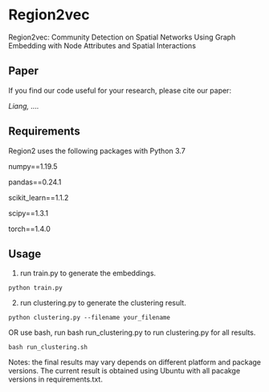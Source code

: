 # Region2vec

Region2vec: Community Detection on Spatial Networks Using Graph Embedding with Node Attributes and Spatial Interactions


## Paper

If you find our code useful for your research, please cite our paper:

*Liang, ....*

## Requirements

Region2 uses the following packages with Python 3.7

numpy==1.19.5

pandas==0.24.1

scikit_learn==1.1.2

scipy==1.3.1

torch==1.4.0



## Usage

1. run train.py to generate the embeddings.
```
python train.py
```
2. run clustering.py to generate the clustering result. 

```
python clustering.py --filename your_filename
```

OR use bash, run bash run_clustering.py to run clustering.py for all results.

```
bash run_clustering.sh 
```
Notes: the final results may vary depends on different platform and package versions.
The current result is obtained using Ubuntu with all pacakge versions in requirements.txt. 
